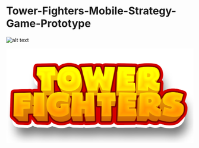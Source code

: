 # Tower-Fighters-Mobile-Strategy-Game-Prototype

![alt text](https://github.com/[brkhatay]/[Tower-Fighters-Mobile-Strategy-Game-Prototype]/blob/[ReadSourse]/logo.png?raw=true](https://drive.google.com/file/d/1RiAXbYOVVrUC78297Lk8PLRvU82KBdfG/view?usp=drive_link)https://drive.google.com/file/d/1RiAXbYOVVrUC78297Lk8PLRvU82KBdfG/view?usp=drive_link](https://imageupload.io/Y963IysHg9iu1jY)https://imageupload.io/Y963IysHg9iu1jY)

![](LOGO.png)
